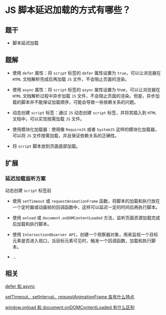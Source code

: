# JS 脚本延迟加载的方式有哪些？


## 题干

- 脚本延迟加载
## 题解

- 使用 `defer` 属性：将 `script` 标签的 `defer` 属性设置为 `true`，可以让浏览器在 `HTML` 文档解析完成后再加载 `JS` 文件，不会阻止页面的渲染。

- 使用 `async` 属性：将 `script` 标签的 `async` 属性设置为 true，可以让浏览器在 `HTML` 文档解析过程中异步加载 `JS` 文件，不会阻止页面的渲染。但是，异步加载的脚本并不能保证加载顺序，可能会导致一些依赖关系的问题。

- 动态创建 `script` 标签：通过 `JS` 动态创建 `script` 标签，并将其插入到 `HTML` 文档中，可以实现按需加载 `JS` 文件。

- 使用模块化加载器：使用像 `RequireJS` 或者 `SystemJS` 这样的模块化加载器，可以将 `JS` 文件按需加载，并且保证依赖关系的正确性。

- 将 `script` 脚本放到页面底部加载。

## 扩展

### 延迟加载监听方案

动态创建 `script` 标签前

- 使用 `setTimeout` 或 `requestAnimationFrame` 函数，将脚本的加载和执行放在一个定时器或动画帧的回调函数中，这样可以延迟一定的时间后再执行脚本。

- 使用 `onload` 或 `document.onDOMContentLoaded` 方法，监听页面资源加载完成后加载和执行脚本。

- 使用 `IntersectionObserver API`，创建一个观察器对象，用来监视一个目标元素是否进入视口，当目标元素可见时，触发一个回调函数，加载和执行脚本。

- ...

## 相关

[defer 和 async](../070asynchronous/060110_defer_async.md)

[setTimeout、setInterval、requestAnimationFrame 各有什么特点](../110browser/110010_settimeout_setinterval_requestanimationframe.md)

[window.onload 和 document.onDOMContentLoaded 有什么区别](../110browser/110100_onload_ondomcontentloaded.md)

